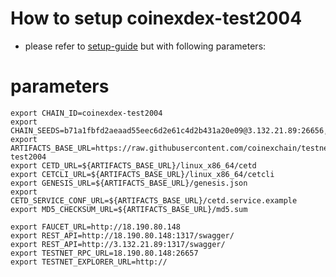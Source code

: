 # How to setup coinexdex-test2004

- please refer to [setup-guide](https://github.com/coinexchain/devops) but with following parameters:

# parameters
```shell
export CHAIN_ID=coinexdex-test2004
export CHAIN_SEEDS=b71a1fbfd2aeaad55eec6d2e61c4d2b431a20e09@3.132.21.89:26656,5b8ee18bc3745f2e6d141ea7133a73013b8da200@18.190.80.148:26656
export ARTIFACTS_BASE_URL=https://raw.githubusercontent.com/coinexchain/testnets/master/coinexdex-test2004
export CETD_URL=${ARTIFACTS_BASE_URL}/linux_x86_64/cetd
export CETCLI_URL=${ARTIFACTS_BASE_URL}/linux_x86_64/cetcli
export GENESIS_URL=${ARTIFACTS_BASE_URL}/genesis.json
export CETD_SERVICE_CONF_URL=${ARTIFACTS_BASE_URL}/cetd.service.example
export MD5_CHECKSUM_URL=${ARTIFACTS_BASE_URL}/md5.sum

export FAUCET_URL=http://18.190.80.148
export REST_API=http://18.190.80.148:1317/swagger/
export REST_API=http://3.132.21.89:1317/swagger/
export TESTNET_RPC_URL=18.190.80.148:26657
export TESTNET_EXPLORER_URL=http://
```